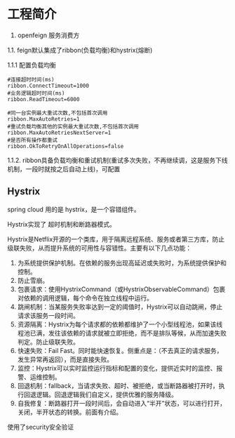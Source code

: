 # 工程简介

1. openfeign 服务消费方
    
1.1. feign默认集成了ribbon(负载均衡)和hystrix(熔断)

1.1.1 配置负载均衡

    #连接超时时间(ms)
    ribbon.ConnectTimeout=1000
    #业务逻辑超时时间(ms)
    ribbon.ReadTimeout=6000
    
    #同一台实例最大重试次数,不包括首次调用
    ribbon.MaxAutoRetries=1
    #重试负载均衡其他的实例最大重试次数,不包括首次调用
    ribbon.MaxAutoRetriesNextServer=1
    #是否所有操作都重试
    ribbon.OkToRetryOnAllOperations=false
    
1.1.2. ribbon具备负载均衡和重试机制(重试多次失败，不再继续调，这是服务下线机制，一段时就按之后自动上线)，可配置

## Hystrix

spring cloud 用的是 hystrix，是一个容错组件。

Hystrix实现了 超时机制和断路器模式。

Hystrix是Netflix开源的一个类库，用于隔离远程系统、服务或者第三方库，防止级联失败，从而提升系统的可用性与容错性。主要有以下几点功能：

1. 为系统提供保护机制。在依赖的服务出现高延迟或失败时，为系统提供保护和控制。
2. 防止雪崩。
3. 包裹请求：使用HystrixCommand（或HystrixObservableCommand）包裹对依赖的调用逻辑，每个命令在独立线程中运行。
4. 跳闸机制：当某服务失败率达到一定的阈值时，Hystrix可以自动跳闸，停止请求该服务一段时间。
5. 资源隔离：Hystrix为每个请求都的依赖都维护了一个小型线程池，如果该线程池已满，发往该依赖的请求就被立即拒绝，而不是排队等候，从而加速失败判定。防止级联失败。
6. 快速失败：Fail Fast。同时能快速恢复。侧重点是：（不去真正的请求服务，发生异常再返回），而是直接失败。
7. 监控：Hystrix可以实时监控运行指标和配置的变化，提供近实时的监控、报警、运维控制。
8. 回退机制：fallback，当请求失败、超时、被拒绝，或当断路器被打开时，执行回退逻辑。回退逻辑我们自定义，提供优雅的服务降级。
9. 自我修复：断路器打开一段时间后，会自动进入“半开”状态，可以进行打开，关闭，半开状态的转换。前面有介绍。

使用了security安全验证